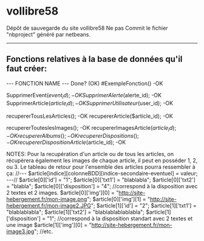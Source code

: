 # vollibre58
Dépôt de sauvegarde du site vollibre58
Ne pas Commit le fichier "nbproject" généré par netbeans.


-----------------------------------------------------------------
Fonctions relatives à la base de données qu'il faut créer:
-----------------------------------------------------------------

--- FONCTION NAME ---                       Done? (OK)
#ExempleFonction()                          -OK

SupprimerEvent($event_id);                  -OK
SupprimerAlerte($alerte_id);                -OK
SupprimerArticle($article_id);              -OK
SupprimerUtilisateur($user_id);             -OK

recupererTousLesArticles();                 -OK
recupererArticle($article_id);              -OK

recupererTouteslesImages();                 -OK
recupererImagesArticle($article_id);        -OK
recupererAlbums();                          -OK
recupererDispositions();                    -OK
recupererDispositionArticle($article_id);   -OK



NOTES: Pour la recupération d'un article ou de tous les articles, on récupèrera également les images de chaque article, il peut en posséder 1, 2, ou 3.
Le tableau de retour pour l'ensemble des articles pourra ressembler à ça:
//--- $article[indice][colonneBDD][indice-secondaire-eventuel] = valeur; ---//
$article[0]['id'] = "1";
$article[0]['txt1'] = "blablabla";
$article[0]['txt2'] = "blabla";
$article[0]['disposition'] = "4"; //correspond à la disposition avec 2 textes et 2 images.
$article[0]['img'][0] = "http://site-hebergement.fr/mon-image.png";
$article[0]['img'][1] = "http://site-hebergement.fr/mon-image2.JPG";
$article[1]['id'] = "2";
$article[1]['txt1'] = "blablablabla";
$article[1]['txt2'] = "blablablablablabla";
$article[1]['disposition'] = "1"; //correspond à la disposition standart avec 2 textes et une image
$article[1]['img'][0] = "http://site-hebergement.fr/mon-image3.jpg";
//etc.